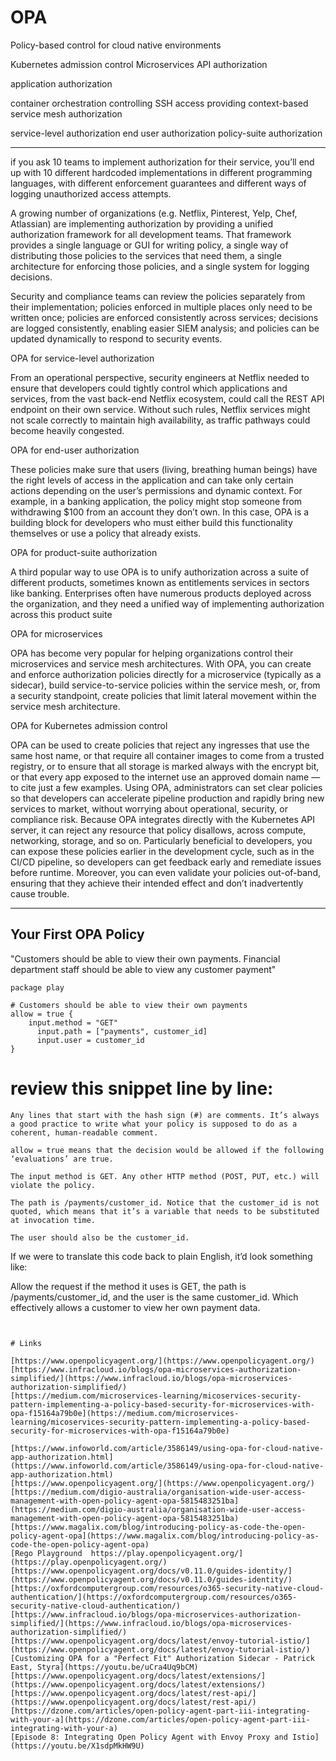 # OPA   

Policy-based control for cloud native environments  




Kubernetes admission control 
Microservices API authorization

application authorization

container orchestration
controlling SSH access 
providing context-based service mesh authorization


service-level authorization
end user authorization
policy-suite authorization




---
if you ask 10 teams to implement authorization for their service, you’ll end up with 10 different hardcoded implementations in different programming languages, with different enforcement guarantees and different ways of logging unauthorized access attempts.

A growing number of organizations (e.g. Netflix, Pinterest, Yelp, Chef, Atlassian) are implementing authorization by providing a unified authorization framework for all development teams. That framework provides a single language or GUI for writing policy, a single way of distributing those policies to the services that need them, a single architecture for enforcing those policies, and a single system for logging decisions.

Security and compliance teams can review the policies separately from their implementation; policies enforced in multiple places only need to be written once; policies are enforced consistently across services; decisions are logged consistently, enabling easier SIEM analysis; and policies can be updated dynamically to respond to security events.



OPA for service-level authorization

From an operational perspective, security engineers at Netflix needed to ensure that developers could tightly control which applications and services, from the vast back-end Netflix ecosystem, could call the REST API endpoint on their own service. Without such rules, Netflix services might not scale correctly to maintain high availability, as traffic pathways could become heavily congested.



OPA for end-user authorization


These policies make sure that users (living, breathing human beings) have the right levels of access in the application and can take only certain actions depending on the user’s permissions and dynamic context.
For example, in a banking application, the policy might stop someone from withdrawing $100 from an account they don’t own. In this case, OPA is a building block for developers who must either build this functionality themselves or use a policy that already exists.

OPA for product-suite authorization

A third popular way to use OPA is to unify authorization across a suite of different products, sometimes known as entitlements services in sectors like banking. Enterprises often have numerous products deployed across the organization, and they need a unified way of implementing authorization across this product suite




OPA for microservices

OPA has become very popular for helping organizations control their microservices and service mesh architectures. With OPA, you can create and enforce authorization policies directly for a microservice (typically as a sidecar), build service-to-service policies within the service mesh, or, from a security standpoint, create policies that limit lateral movement within the service mesh architecture.


OPA for Kubernetes admission control

OPA can be used to create policies that reject any ingresses that use the same host name, or that require all container images to come from a trusted registry, or to ensure that all storage is marked always with the encrypt bit, or that every app exposed to the internet use an approved domain name — to cite just a few examples.
Using OPA, administrators can set clear policies so that developers can accelerate pipeline production and rapidly bring new services to market, without worrying about operational, security, or compliance risk.
Because OPA integrates directly with the Kubernetes API server, it can reject any resource that policy disallows, across compute, networking, storage, and so on. Particularly beneficial to developers, you can expose these policies earlier in the development cycle, such as in the CI/CD pipeline, so developers can get feedback early and remediate issues before runtime. Moreover, you can even validate your policies out-of-band, ensuring that they achieve their intended effect and don’t inadvertently cause trouble.

---



## Your First OPA Policy  

"Customers should be able to view their own payments. Financial department staff should be able to view any customer payment"

```
package play

# Customers should be able to view their own payments
allow = true {
	input.method = "GET"
      input.path = ["payments", customer_id]
      input.user = customer_id
}
```




# review this snippet line by line:

    Any lines that start with the hash sign (#) are comments. It’s always a good practice to write what your policy is supposed to do as a coherent, human-readable comment.

    allow = true means that the decision would be allowed if the following ‘evaluations’ are true.

    The input method is GET. Any other HTTP method (POST, PUT, etc.) will violate the policy.

    The path is /payments/customer_id. Notice that the customer_id is not quoted, which means that it’s a variable that needs to be substituted at invocation time.

    The user should also be the customer_id.

If we were to translate this code back to plain English, it’d look something like:

Allow the request if the method it uses is GET, the path is /payments/customer_id, and the user is the same customer_id. Which effectively allows a customer to view her own payment data.  




```


# Links  

[https://www.openpolicyagent.org/](https://www.openpolicyagent.org/)  
[https://www.infracloud.io/blogs/opa-microservices-authorization-simplified/](https://www.infracloud.io/blogs/opa-microservices-authorization-simplified/)  
[https://medium.com/microservices-learning/micoservices-security-pattern-implementing-a-policy-based-security-for-microservices-with-opa-f15164a79b0e](https://medium.com/microservices-learning/micoservices-security-pattern-implementing-a-policy-based-security-for-microservices-with-opa-f15164a79b0e)  

[https://www.infoworld.com/article/3586149/using-opa-for-cloud-native-app-authorization.html](https://www.infoworld.com/article/3586149/using-opa-for-cloud-native-app-authorization.html)  
[https://www.openpolicyagent.org/](https://www.openpolicyagent.org/)  
[https://medium.com/digio-australia/organisation-wide-user-access-management-with-open-policy-agent-opa-5815483251ba](https://medium.com/digio-australia/organisation-wide-user-access-management-with-open-policy-agent-opa-5815483251ba)  
[https://www.magalix.com/blog/introducing-policy-as-code-the-open-policy-agent-opa](https://www.magalix.com/blog/introducing-policy-as-code-the-open-policy-agent-opa)  
[Rego Playground  https://play.openpolicyagent.org/](https://play.openpolicyagent.org/)  
[https://www.openpolicyagent.org/docs/v0.11.0/guides-identity/](https://www.openpolicyagent.org/docs/v0.11.0/guides-identity/)  
[https://oxfordcomputergroup.com/resources/o365-security-native-cloud-authentication/](https://oxfordcomputergroup.com/resources/o365-security-native-cloud-authentication/)  
[https://www.infracloud.io/blogs/opa-microservices-authorization-simplified/](https://www.infracloud.io/blogs/opa-microservices-authorization-simplified/)  
[https://www.openpolicyagent.org/docs/latest/envoy-tutorial-istio/](https://www.openpolicyagent.org/docs/latest/envoy-tutorial-istio/)  
[Customizing OPA for a "Perfect Fit" Authorization Sidecar - Patrick East, Styra](https://youtu.be/uCra4Uq9bCM)  
[https://www.openpolicyagent.org/docs/latest/extensions/](https://www.openpolicyagent.org/docs/latest/extensions/)  
[https://www.openpolicyagent.org/docs/latest/rest-api/](https://www.openpolicyagent.org/docs/latest/rest-api/)  
[https://dzone.com/articles/open-policy-agent-part-iii-integrating-with-your-a](https://dzone.com/articles/open-policy-agent-part-iii-integrating-with-your-a)  
[Episode 8: Integrating Open Policy Agent with Envoy Proxy and Istio](https://youtu.be/X1sdpMkHW9U)  

